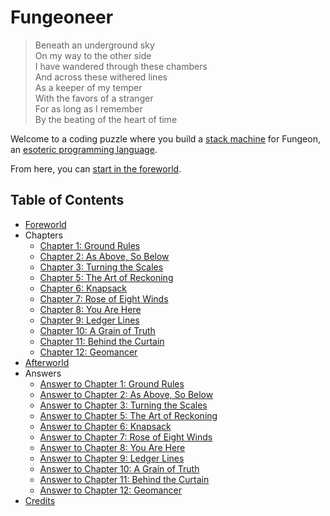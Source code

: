 # Fungeoneer

> Beneath an underground sky<br>
> On my way to the other side<br>
> I have wandered through these chambers<br>
> And across these withered lines<br>
> As a keeper of my temper<br>
> With the favors of a stranger<br>
> For as long as I remember<br>
> By the beating of the heart of time

Welcome to a coding puzzle where you build a [stack machine](https://en.wikipedia.org/wiki/Stack_machine) for Fungeon, an [esoteric programming language](https://en.wikipedia.org/wiki/Esoteric_programming_language).

From here, you can [start in the foreworld](foreworld.md).


## Table of Contents

- [Foreworld](foreworld.md)
- Chapters
  - [Chapter 1: Ground Rules](chapters/01/ground-rules.md)
  - [Chapter 2: As Above, So Below](chapters/02/as-above-so-below.md)
  - [Chapter 3: Turning the Scales](chapters/03/turning-the-scales.md)
  - [Chapter 5: The Art of Reckoning](chapters/05/the-art-of-reckoning.md)
  - [Chapter 6: Knapsack](chapters/06/knapsack.md)
  - [Chapter 7: Rose of Eight Winds](chapters/07/rose-of-eight-winds.md)
  - [Chapter 8: You Are Here](chapters/08/you-are-here.md)
  - [Chapter 9: Ledger Lines](chapters/09/ledger-lines.md)
  - [Chapter 10: A Grain of Truth](chapters/10/a-grain-of-truth.md)
  - [Chapter 11: Behind the Curtain](chapters/11/behind-the-curtain.md)
  - [Chapter 12: Geomancer](chapters/12/geomancer.md)
- [Afterworld](afterworld.md)
- Answers
  - [Answer to Chapter 1: Ground Rules](answers/chapters/01/ground-rules.md)
  - [Answer to Chapter 2: As Above, So Below](answers/chapters/02/as-above-so-below.md)
  - [Answer to Chapter 3: Turning the Scales](answers/chapters/03/turning-the-scales.md)
  - [Answer to Chapter 5: The Art of Reckoning](answers/chapters/05/the-art-of-reckoning.md)
  - [Answer to Chapter 6: Knapsack](answers/chapters/06/knapsack.md)
  - [Answer to Chapter 7: Rose of Eight Winds](answers/chapters/07/rose-of-eight-winds.md)
  - [Answer to Chapter 8: You Are Here](answers/chapters/08/you-are-here.md)
  - [Answer to Chapter 9: Ledger Lines](answers/chapters/09/ledger-lines.md)
  - [Answer to Chapter 10: A Grain of Truth](answers/chapters/10/a-grain-of-truth.md)
  - [Answer to Chapter 11: Behind the Curtain](answers/chapters/11/behind-the-curtain.md)
  - [Answer to Chapter 12: Geomancer](answers/chapters/12/geomancer.md)
- [Credits](credits.md)
